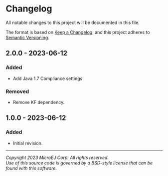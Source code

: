 # Changelog

All notable changes to this project will be documented in this file.

The format is based on [Keep a Changelog](https://keepachangelog.com/en/1.0.0/),
and this project adheres to [Semantic Versioning](https://semver.org/spec/v2.0.0.html).

## 2.0.0 - 2023-06-12

### Added
- Add Java 1.7 Compliance settings

### Removed
- Remove KF dependency.

## 1.0.0 - 2023-06-12

### Added
- Initial revision.

---
_Copyright 2023 MicroEJ Corp. All rights reserved._  
_Use of this source code is governed by a BSD-style license that can be found with this software._  
